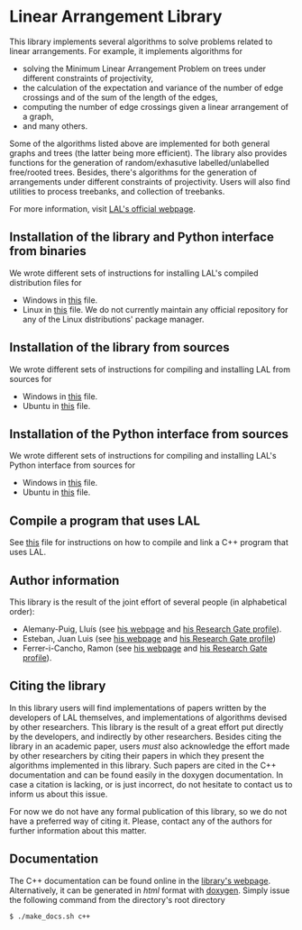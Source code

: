 # Linear Arrangement Library

This library implements several algorithms to solve problems related to linear arrangements. For example, it implements algorithms for

- solving the Minimum Linear Arrangement Problem on trees under different constraints of projectivity,
- the calculation of the expectation and variance of the number of edge crossings and of the sum of the length of the edges,
- computing the number of edge crossings given a linear arrangement of a graph,
- and many others.

Some of the algorithms listed above are implemented for both general graphs and trees (the latter being more efficient). The library also provides functions for the generation of random/exhasutive labelled/unlabelled free/rooted trees. Besides, there's algorithms for the generation of arrangements under different constraints of projectivity. Users will also find utilities to process treebanks, and collection of treebanks.

For more information, visit [LAL's official webpage](https://cqllab.upc.edu/lal/).

## Installation of the library and Python interface from binaries

We wrote different sets of instructions for installing LAL's compiled distribution files for

- Windows in [this](https://github.com/LAL-project/linear-arrangement-library/blob/master/instructions/installation-library-binaries-windows.md) file.
- Linux in [this](https://github.com/LAL-project/linear-arrangement-library/blob/master/instructions/installation-library-binaries-linux.md) file. We do not currently maintain any official repository for any of the Linux distributions' package manager.

## Installation of the library from sources

We wrote different sets of instructions for compiling and installing LAL from sources for

- Windows in [this](https://github.com/LAL-project/linear-arrangement-library/blob/master/instructions/installation-library-sources-windows.md) file.
- Ubuntu in [this](https://github.com/LAL-project/linear-arrangement-library/blob/master/instructions/installation-library-sources-ubuntu.md) file.

## Installation of the Python interface from sources

We wrote different sets of instructions for compiling and installing LAL's Python interface from sources for

- Windows in [this](https://github.com/LAL-project/linear-arrangement-library/blob/master/instructions/installation-python-interface-sources-windows.md) file.
- Ubuntu in [this](https://github.com/LAL-project/linear-arrangement-library/blob/master/instructions/installation-python-interface-sources-ubuntu.md) file.

## Compile a program that uses LAL

See [this](https://github.com/LAL-project/linear-arrangement-library/blob/master/instructions/compiling-against-LAL.md) file for instructions on how to compile and link a C++ program that uses LAL.

## Author information

This library is the result of the joint effort of several people (in alphabetical order):

- Alemany-Puig, Lluís (see [his webpage](https://cqllab.upc.edu/people/lalemany/) and [his Research Gate profile](https://www.researchgate.net/profile/Lluis_Alemany-Puig)).
- Esteban, Juan Luis (see [his webpage](https://www.cs.upc.edu/~esteban/) and [his Research Gate profile](https://www.researchgate.net/profile/Juan_Esteban13))
- Ferrer-i-Cancho, Ramon (see [his webpage](https://cqllab.upc.edu/people/rferrericancho/) and [his Research Gate profile](https://www.cs.upc.edu/~rferrericancho/)).

## Citing the library

In this library users will find implementations of papers written by the developers of LAL themselves, and implementations of algorithms devised by other researchers. This library is the result of a great effort put directly by the developers, and indirectly by other researchers. Besides citing the library in an academic paper, users *must* also acknowledge the effort made by other researchers by citing their papers in which they present the algorithms implemented in this library. Such papers are cited in the C++ documentation and can be found easily in the doxygen documentation. In case a citation is lacking, or is just incorrect, do not hesitate to contact us to inform us about this issue.

For now we do not have any formal publication of this library, so we do not have a preferred way of citing it. Please, contact any of the authors for further information about this matter.

## Documentation

The C++ documentation can be found online in the [library's webpage](https://cqllab.upc.edu/lal/). Alternatively, it can be generated in _html_ format with [doxygen](http://doxygen.nl/). Simply issue the following command from the directory's root directory

	$ ./make_docs.sh c++
